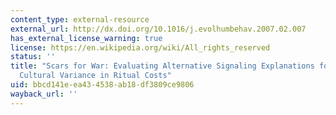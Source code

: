 ```yaml
---
content_type: external-resource
external_url: http://dx.doi.org/10.1016/j.evolhumbehav.2007.02.007
has_external_license_warning: true
license: https://en.wikipedia.org/wiki/All_rights_reserved
status: ''
title: "Scars for War: Evaluating Alternative Signaling Explanations for Cross\u2013\
  Cultural Variance in Ritual Costs"
uid: bbcd141e-ea43-4538-ab18-df3809ce9806
wayback_url: ''
---
```

